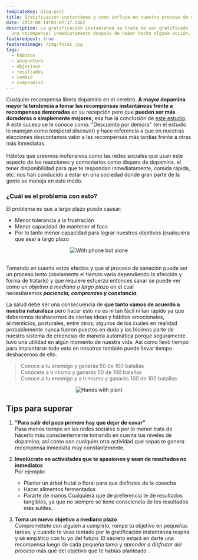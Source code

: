 ```yaml
---
templateKey: blog-post
title: Gratificación instantánea y como influye en nuestro proceso de sanación
date: 2022-08-14T03:07:37.246Z
description: La gratificación instantánea se trata de ser gratificado (recibir
  una recompensa) inmediatamente después de haber hecho alguna acción.
featuredpost: true
featuredimage: /img/focus.jpg
tags:
  - hábitos
  - acupuntura
  - objetivos
  - resultados
  - cambio
  - compromiso
---
```

Cualquier recompensa libera dopamina en el cerebro. **A mayor dopamina mayor la tendencia a tomar las recompensas instantáneas frente a recompensas demoradas** en su recepción pero que **pueden ser más duraderas o simplemente mejores,** esa fue la conclusión de [este estudio](https://www.jneurosci.org/content/30/26/8888).\
A este suceso se le conoce como: "Descuento por demora" (en el estudio lo manejan como *temporal discount*) y hace referencia a que en nuestras elecciones descontamos valor a las recompensas más tardías frente a otras más inmediatas. \
\
Hábitos que creemos inofensivos como las redes sociales que usan este aspecto de las reacciones y comentarios como disparo de dopamina, el tener disponibilidad para que te respondan inmediatamente, comida rápida, etc. nos han conducido a estar en una sociedad donde gran parte de la gente se maneja en este modo.

### ¿Cuál es el problema con esto?

El problema es que a largo plazo puede causar:

* Menor tolerancia a la frustración
* Menor capacidad de mantener el foco
* Por lo tanto menor capacidad para lograr nuestros objetivos (cualquiera que sea) a largo plazo

<div style="text-align:center"><img alt="With phone but alone" src="/img/smartphone-g90091398c_640.jpg" /></div>

\
Tomando en cuenta estos efectos y que el proceso de sanación puede ser un proceso lento (obviamente el tiempo varía dependiendo la afección y forma de tratarlo) y que requiere esfuerzo entonces sanar se puede ver como un *objetivo a mediano o largo plazo* en el cual necesitaremos ***paciencia, compromiso y constancia.***

La salud debe ser una consecuencia de **que tanto vamos de acuerdo a nuestra naturaleza** pero hacer esto no es ni tan fácil ni tan rápido ya que deberemos deshacernos de ciertas ideas y hábitos emocionales, alimenticios, posturales, entre otros; algunos de los cuales en realidad probablemente nunca fueron puestos en duda y las hicimos parte de nuestro sistema de creencias de manera automática porque seguramente tuvo una utilidad en algún momento de nuestra vida. Así como llevó tiempo para implantarse todo esto en nosotros también puede llevar tiempo deshacernos de ello.

> Conoce a tu enemigo y ganarás 50 de 100 batallas\
> Conócete a ti mismo y ganarás 50 de 100 batallas\
> Conoce a tu enemigo y a ti mismo y ganarás 100 de 100 batallas

<div style="text-align:center"><img alt="Hands with plant" src="/img/hands-g98005089e_640.jpg" /></div>

## Tips para superar

1. **"Para salir del pozo primero hay que dejar de cavar"**\
   Pasa menos tiempo en las redes sociales o por lo menor trata de hacerlo más conscientemente tomando en cuenta tus niveles de dopamina; así como con cualquier otra actividad que sepas te genera recompensa inmediata muy constantemente.
2. **Involúcrate en actividades que te apasionen y sean de resultados no inmediatos**\
   Por ejemplo: 

   * Plantar un árbol frutal o floral para que disfrutes de la cosecha
   * Hacer alimentos fermentados
   * Pararte de manos
     Cualquiera que de preferencia te de resultados tangibles, ya que no siempre se tiene consciencia de los resultados más sutiles.
3. **Toma un nuevo objetivo a mediano plazo**\
   Comprométete con alguien a cumplirlo, rompe tu objetivo en pequeñas tareas, y cuando te veas tentado por la gratificación instantánea respira y sé empático con tu yo del futuro. El secreto estará en darte una recompensa luego de cada pequeña tarea y *aprender a disfrutar del proceso* más que del objetivo que te habías planteado .